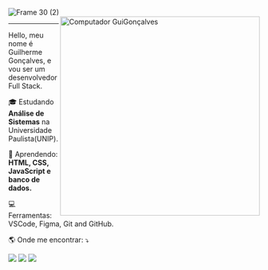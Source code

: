 ![Frame 30 (2)](https://user-images.githubusercontent.com/79342387/120114288-dcc14780-c154-11eb-8369-dcb29260c7cb.png)
<img src="https://raw.githubusercontent.com/MicaelliMedeiros/micaellimedeiros/master/image/computer-illustration.png" min-width="400px" max-width="400px" width="400px" align="right" alt="Computador GuiGonçalves">

----

<p align="left"> 
  Hello, meu nome é Guilherme Gonçalves, e vou ser um desenvolvedor Full Stack.
</p>

<p align="left">
  🎓 Estudando <strong>Análise de Sistemas</strong> na Universidade Paulista(UNIP).
</p>

<p align="left">
 🚀 Aprendendo: <strong>HTML, CSS, JavaScript e banco de dados.</strong>
</p>

<p align="left">
  💻 Ferramentas: VSCode, Figma, Git and GitHub.
</p>

<p align="left">
🌎  Onde me encontrar: ⤵️
</p>
<p align="left">
  
  <img src="https://img.shields.io/badge/Gmail-D14836?style=for-the-badge&logo=gmail&logoColor=white" />
  
  <a href="https://www.instagram.com/gui_goncallves/" alt="Instagram">
  <img src="https://img.shields.io/badge/-Instagram-DF0174?style=for-the-badge&logo=instagram&logoColor=white&link=https://www.instagram.com/iuricode/"/></a>
  
  <a href="https://www.linkedin.com/in/..." alt="Linkedin">
  <img src="https://img.shields.io/badge/-Linkedin-0e76a8?style=for-the-badge&logo=Linkedin&logoColor=white&link=https://www.linkedin.com/in/iuricode" /></a>

</p>  
<!--
**GuiTM18/GuiTM18** is a ✨ _special_ ✨ repository because its `README.md` (this file) appears on your GitHub profile.

Here are some ideas to get you started:

- 🔭 I’m currently working on ...
- 🌱 I’m currently learning ...
- 👯 I’m looking to collaborate on ...
- 🤔 I’m looking for help with ...
- 💬 Ask me about ...
- 📫 How to reach me: ...
- 😄 Pronouns:
